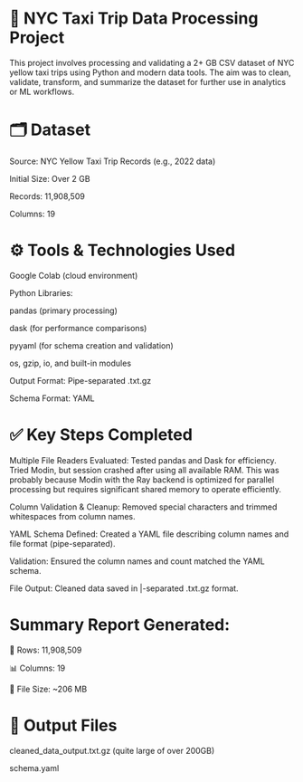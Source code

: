 # 🚖 NYC Taxi Trip Data Processing Project

This project involves processing and validating a 2+ GB CSV dataset of NYC yellow taxi trips using Python and modern data tools. The aim was to clean, validate, transform, and summarize the dataset for further use in analytics or ML workflows.

# 🗂️ Dataset
Source: NYC Yellow Taxi Trip Records (e.g., 2022 data)

Initial Size: Over 2 GB

Records: 11,908,509

Columns: 19

# ⚙️ Tools & Technologies Used

Google Colab (cloud environment)

Python Libraries:

pandas (primary processing)

dask (for performance comparisons)

pyyaml (for schema creation and validation)

os, gzip, io, and built-in modules

Output Format: Pipe-separated .txt.gz

Schema Format: YAML

# ✅ Key Steps Completed

Multiple File Readers Evaluated: Tested pandas and Dask for efficiency. Tried Modin, but session crashed after using all available RAM. This was probably because Modin with the Ray backend is optimized for parallel processing but requires significant shared memory to operate efficiently.

Column Validation & Cleanup: Removed special characters and trimmed whitespaces from column names.

YAML Schema Defined: Created a YAML file describing column names and file format (pipe-separated).

Validation: Ensured the column names and count matched the YAML schema.

File Output: Cleaned data saved in |-separated .txt.gz format.

# Summary Report Generated:

📄 Rows: 11,908,509

📊 Columns: 19

💾 File Size: ~206 MB

# 📁 Output Files
cleaned_data_output.txt.gz  (quite large of over 200GB)

schema.yaml
